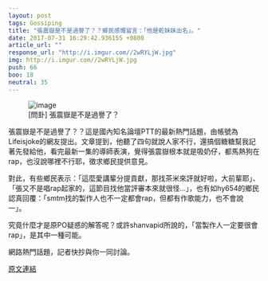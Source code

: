 ```yaml
---
layout: post
tags: Gossiping
title: "張震嶽是不是過譽了？？鄉民感慨留言：「他是乾妹妹出名」。"
date: 2017-07-31 16:29:42.936155 +0800
article_url: ""
response_url: "http://i.imgur.com//2wRYLjW.jpg"
img: http://i.imgur.com//2wRYLjW.jpg
push: 66
boo: 18
neutral: 35
---
```


<figure>
<img src="http://i.imgur.com//2wRYLjW.jpg" alt="image">
<figcaption>
[問卦] 張震嶽是不是過譽了？
</figcaption>
</figure>



張震嶽是不是過譽了？？這是國內知名論壇PTT的最新熱門話題，由帳號為Lifeisjoke的網友提出。文章提到，他聽了四句就說人家不行，還搞個糖糖幫我記著先發給他，看完最新一集的導師表演，覺得張震嶽根本就是吸奶仔，都馬熱狗在rap，也沒說哪裡不行耶，徵求鄉民提供意見。

對此，有些鄉民表示：「這麼愛講輩分提貢獻，那找茶米來評就好啦，大前輩耶」、「張又不是唱rap起家的，這節目找他當評審本來就很怪...」，也有如hy654的鄉民認真回覆：「smtm找的製作人也不一定都會rap，但都有作歌能力，也不會說一」。

究竟什麼才是原PO疑惑的解答呢？或許shanvapid所說的，「當製作人一定要很會rap」，是其中一種可能。

網路熱門話題，記者快抄與你一同討論。

<a href = "https://www.ptt.cc/bbs/Gossiping/M.1501216362.A.F88.html">原文連結</a>

